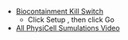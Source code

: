 - [Biocontainment Kill Switch](https://prie8.github.io/PhysiCell/scripts/Biocontainment%20Kill%20Switch.html)
  - Click Setup , then click Go
- [All PhysiCell Sumulations Video](https://prie8.github.io/PhysiCell/scripts/all.mp4)
